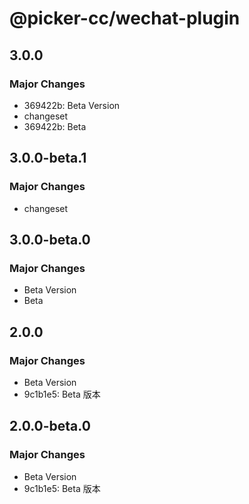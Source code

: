 # @picker-cc/wechat-plugin

## 3.0.0

### Major Changes

-   369422b: Beta Version
-   changeset
-   369422b: Beta

## 3.0.0-beta.1

### Major Changes

-   changeset

## 3.0.0-beta.0

### Major Changes

-   Beta Version
-   Beta

## 2.0.0

### Major Changes

-   Beta Version
-   9c1b1e5: Beta 版本

## 2.0.0-beta.0

### Major Changes

-   Beta Version
-   9c1b1e5: Beta 版本
